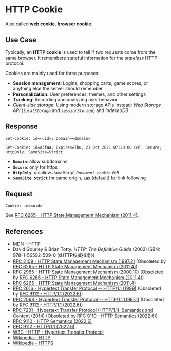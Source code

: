 # HTTP Cookie

Also called **web cookie**, **browser cookie**.

## Use Case

Typically, an **HTTP cookie** is used to tell if two requests come from the same browser.
It remembers stateful information for the *stateless* HTTP protocol.

Cookies are mainly used for three purposes:

- **Session management**: Logins, shopping carts, game scores, or anything else the server should remember
- **Personalization**: User preferences, themes, and other settings
- **Tracking**: Recording and analyzing user behavior
- *Client-side storage*: Using modern storage APIs instead:
*Web Storage API* (*`localStorage`* and *`sessionStorage`*) and *IndexedDB*.

## Response

```http
Set-Cookie: id=<uid>; Domain=<domain>

Set-Cookie: id=a3fWa; Expires=Thu, 21 Oct 2021 07:28:00 GMT; Secure; HttpOnly; SameSite=Strict
```

- **`Domain`**: allow subdomains
- **`Secure`**: only for https
- **`HttpOnly`**: disallow JavaScript *`Document.cookie`* API.
- **`SameSite`**: **`Strict`** for same origin, **`Lax`** (default) for link following

## Request

```http
Cookie: id=<uid>
```

See [RFC 6265 - HTTP State Management Mechanism (2011.4)](https://datatracker.ietf.org/doc/html/rfc6265).

## References

<!-- markdownlint-disable line-length -->

- [MDN - HTTP](https://developer.mozilla.org/en-US/docs/Web/HTTP)
- David Gourley & Brian Totty. *HTTP: The Definitive Guide* (2002) ISBN: 978-1-56592-509-0 (《HTTP权威指南》)
- [RFC 2109 - HTTP State Management Mechanism (1997.2)](https://datatracker.ietf.org/doc/html/rfc2109) (Obsoleted by [RFC 6265 - HTTP State Management Mechanism (2011.4)](https://datatracker.ietf.org/doc/html/rfc6265))
- [RFC 2965 - HTTP State Management Mechanism (2000.10)](https://datatracker.ietf.org/doc/html/rfc2965) (Obsoleted by [RFC 6265 - HTTP State Management Mechanism (2011.4)](https://datatracker.ietf.org/doc/html/rfc6265))
- [RFC 6265 - HTTP State Management Mechanism (2011.4)](https://datatracker.ietf.org/doc/html/rfc6265)
- [RFC 2616 - Hypertext Transfer Protocol -- HTTP/1.1 (1999)](https://www.rfc-editor.org/rfc/rfc2616) (Obsoleted by [RFC 9112 - HTTP/1.1 (2022.6)](https://www.rfc-editor.org/rfc/rfc9112))
- [RFC 2068 - Hypertext Transfer Protocol -- HTTP/1.1 (1997.1)](https://www.rfc-editor.org/rfc/rfc2068) (Obsoleted by [RFC 9112 - HTTP/1.1 (2022.6)](https://www.rfc-editor.org/rfc/rfc9112))
- [RFC 7231 - Hypertext Transfer Protocol (HTTP/1.1): Semantics and Content (2014)](https://www.rfc-editor.org/rfc/rfc7231) (Obsoleted by [RFC 9110 - HTTP Semantics (2022.6)](https://www.rfc-editor.org/rfc/rfc9110))
- [RFC 9110 - HTTP Semantics (2022.6)](https://www.rfc-editor.org/rfc/rfc9110)
- [RFC 9112 - HTTP/1.1 (2022.6)](https://www.rfc-editor.org/rfc/rfc9112)
- [W3C - HTTP - Hypertext Transfer Protocol](https://www.w3.org/Protocols/)
- [Wikipedia - HTTP](https://en.wikipedia.org/wiki/Hypertext%20Transfer%20Protocol)
- [Wikipedia - HTTPS](https://en.wikipedia.org/wiki/HTTPS)

<!-- markdownlint-enable line-length -->
